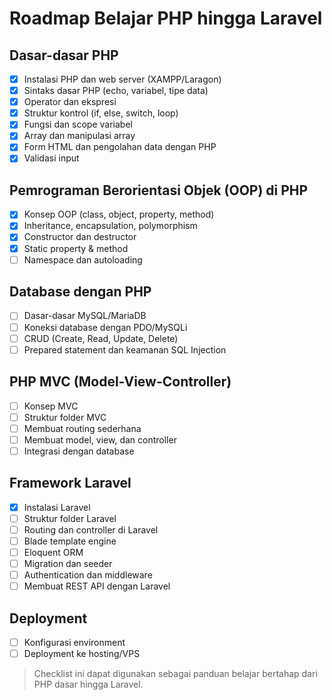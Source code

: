 # Roadmap Belajar PHP hingga Laravel

## Dasar-dasar PHP

- [x] Instalasi PHP dan web server (XAMPP/Laragon)
- [x] Sintaks dasar PHP (echo, variabel, tipe data)
- [x] Operator dan ekspresi
- [x] Struktur kontrol (if, else, switch, loop)
- [x] Fungsi dan scope variabel
- [x] Array dan manipulasi array
- [x] Form HTML dan pengolahan data dengan PHP
- [x] Validasi input

## Pemrograman Berorientasi Objek (OOP) di PHP

- [x] Konsep OOP (class, object, property, method)
- [x] Inheritance, encapsulation, polymorphism
- [x] Constructor dan destructor
- [x] Static property & method
- [ ] Namespace dan autoloading

## Database dengan PHP

- [ ] Dasar-dasar MySQL/MariaDB
- [ ] Koneksi database dengan PDO/MySQLi
- [ ] CRUD (Create, Read, Update, Delete)
- [ ] Prepared statement dan keamanan SQL Injection

## PHP MVC (Model-View-Controller)

- [ ] Konsep MVC
- [ ] Struktur folder MVC
- [ ] Membuat routing sederhana
- [ ] Membuat model, view, dan controller
- [ ] Integrasi dengan database

## Framework Laravel

- [x] Instalasi Laravel
- [ ] Struktur folder Laravel
- [ ] Routing dan controller di Laravel
- [ ] Blade template engine
- [ ] Eloquent ORM
- [ ] Migration dan seeder
- [ ] Authentication dan middleware
- [ ] Membuat REST API dengan Laravel

## Deployment

- [ ] Konfigurasi environment
- [ ] Deployment ke hosting/VPS

> Checklist ini dapat digunakan sebagai panduan belajar bertahap dari PHP dasar hingga Laravel.
